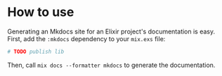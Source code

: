 # How to use

Generating an Mkdocs site for an Elixir project's documentation is easy. First,
add the `:mkdocs` dependency to your `mix.exs` file:

```elixir
# TODO publish lib
```

Then, call `mix docs --formatter mkdocs` to generate the documentation.